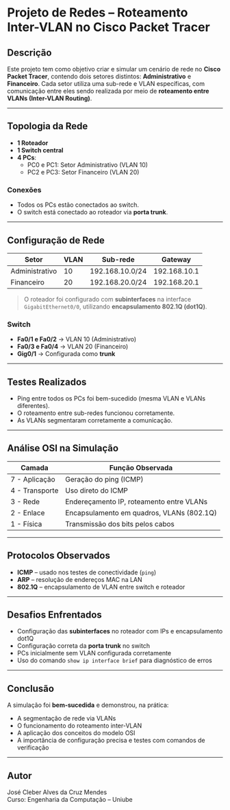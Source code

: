 # Projeto de Redes – Roteamento Inter-VLAN no Cisco Packet Tracer

## Descrição
Este projeto tem como objetivo criar e simular um cenário de rede no **Cisco Packet Tracer**, contendo dois setores distintos: **Administrativo** e **Financeiro**. Cada setor utiliza uma sub-rede e VLAN específicas, com comunicação entre eles sendo realizada por meio de **roteamento entre VLANs (Inter-VLAN Routing)**.

---

## Topologia da Rede

- **1 Roteador**
- **1 Switch central**
- **4 PCs**:
  - PC0 e PC1: Setor Administrativo (VLAN 10)
  - PC2 e PC3: Setor Financeiro (VLAN 20)

### Conexões
- Todos os PCs estão conectados ao switch.
- O switch está conectado ao roteador via **porta trunk**.

---

## Configuração de Rede

| Setor         | VLAN | Sub-rede            | Gateway         |
|---------------|------|---------------------|------------------|
| Administrativo| 10   | 192.168.10.0/24     | 192.168.10.1     |
| Financeiro    | 20   | 192.168.20.0/24     | 192.168.20.1     |

> O roteador foi configurado com **subinterfaces** na interface `GigabitEthernet0/0`, utilizando **encapsulamento 802.1Q (dot1Q)**.

### Switch
- **Fa0/1 e Fa0/2** → VLAN 10 (Administrativo)
- **Fa0/3 e Fa0/4** → VLAN 20 (Financeiro)
- **Gig0/1** → Configurada como **trunk**

---

## Testes Realizados

- Ping entre todos os PCs foi bem-sucedido (mesma VLAN e VLANs diferentes).
- O roteamento entre sub-redes funcionou corretamente.
- As VLANs segmentaram corretamente a comunicação.

---

## Análise OSI na Simulação

| Camada | Função Observada                                   |
|--------|----------------------------------------------------|
| 7 - Aplicação | Geração do ping (ICMP)                      |
| 4 - Transporte | Uso direto do ICMP                         |
| 3 - Rede | Endereçamento IP, roteamento entre VLANs         |
| 2 - Enlace | Encapsulamento em quadros, VLANs (802.1Q)      |
| 1 - Física | Transmissão dos bits pelos cabos               |

---

## Protocolos Observados

- **ICMP** – usado nos testes de conectividade (`ping`)
- **ARP** – resolução de endereços MAC na LAN
- **802.1Q** – encapsulamento de VLAN entre switch e roteador

---

## Desafios Enfrentados

- Configuração das **subinterfaces** no roteador com IPs e encapsulamento dot1Q
- Configuração correta da **porta trunk** no switch
- PCs inicialmente sem VLAN configurada corretamente
- Uso do comando `show ip interface brief` para diagnóstico de erros

---

## Conclusão

A simulação foi **bem-sucedida** e demonstrou, na prática:

- A segmentação de rede via VLANs
- O funcionamento do roteamento inter-VLAN
- A aplicação dos conceitos do modelo OSI
- A importância de configuração precisa e testes com comandos de verificação

---

## Autor
José Cleber Alves da Cruz Mendes  
Curso: Engenharia da Computação – Uniube

